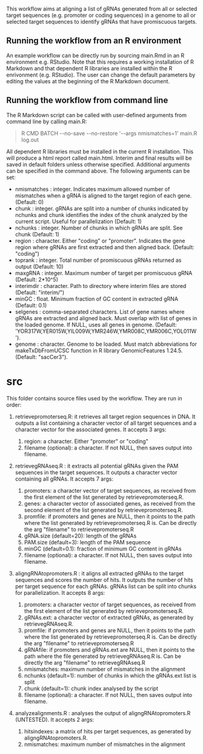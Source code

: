 This workflow aims at aligning a list of gRNAs generated from all or selected target sequences
(e.g. promoter or coding sequences) in a genome to all or selected 
target sequences to identify gRNAs that have promiscuous targets.

## Running the workflow from an R environment
An example workflow can be directly run by sourcing main.Rmd in an R environment e.g. RStudio. 
Note that this requires a working installation of R Markdown and that dependent R libraries
are installed within the R enrivonment (e.g. RStudio). The user can change the default parameters
by editing the values at the beginning of the R Markdown document.

## Running the workflow from command line
The R Markdown script can be called with user-defined arguments from command line by calling main.R:

> R CMD BATCH --no-save --no-restore '--args nmismatches=1' main.R log.out

All dependent R libraries must be installed in the current R installation.
This will produce a html report called main.html. Interim and final results will be saved in default folders unless
otherwise specified.
Additional arguments can be specified in the command above.
The following arguments can be set:
*  nmismatches : integer. Indicates maximum allowed number of mismatches when a gRNA is aligned
to the target region of each gene. (Default: 0)
*  chunk       : integer. gRNAs are split into a number of chunks indicated by nchunks and chunk identifies
the index of the chunk analyzed by the current script. Useful for parallelization (Default: 1)
*  nchunks     : integer. Number of chunks in which gRNAs are split. See chunk (Default: 1)
*  region      : character. Either "coding" or "promoter". Indicates the gene region where gRNAs are first
extracted and then aligned back. (Default: "coding")
*  toprank     : integer. Total number of promiscuous gRNAs returned as output (Default: 10)
*  maxgRNA     : integer. Maximum number of target per promiscuous gRNA (Default: 2*10^5)
*  interimdir  : character. Path to directory where interim files are stored (Default: "interim/")
*  minGC       : float. Minimum fraction of GC content in extracted gRNA (Default: 0.1)
*  selgenes    : comma-separated characters. List of gene names where gRNAs are extracted and aligned back. Must 
overlap with list of genes in the loaded genome. If NULL, uses all genes in genome. (Default: 'YOR317W,YER015W,YIL009W,YMR246W,YMR008C,YMR006C,YOL011W').
*  genome      : character. Genome to be loaded. Must match abbreviations for makeTxDbFromUCSC function in R library 
GenomicFeatures 1.24.5. (Default: "sacCer3").

# src

This folder contains source files used by the workflow. They are run in order:

1. retrievepromoterseq.R: it retrieves all target region sequences in DNA. It outputs a list containing
a character vector of all target sequences and a character vector for the associated genes.
It accepts 3 args:
	1. region: a character. Either "promoter" or "coding"
	2. filename (optional): a character. If not NULL, then saves output into filename.

2. retrievegRNAseq.R : it extracts all potential gRNAs given the PAM sequences in the target sequences.
It outputs a character vector containing all gRNAs. 
It accepts 7 args:
	1. promoters: a character vector of target sequences, as received from the first element of the list generated by retrievepromoterseq.R.
	2. genes:  a character vector of associated genes, as received from the second element of the list generated by retrievepromoterseq.R.
	3. promfile:  if promoters and genes are NULL, then it points to the path where the list generated by retrievepromoterseq.R is. Can be directly the arg "filename" to retrievepromoterseq.R
	4. gRNA.size (default=20): length of the gRNAs
	5. PAM.size (default=3): length of the PAM sequence
	6. minGC (default=0.1): fraction of minimum GC content in gRNAs
	7. filename (optional): a character. If not NULL, then saves output into filename.

3. aligngRNAtopromoters.R : it aligns all extracted gRNAs to the target sequences and scores the number of hits.
It outputs the number of hits per target sequence for each gRNAs. gRNAs list can be split into chunks for parallelization.
It accepts 8 args:
	1. promoters: a character vector of target sequences, as received from the first element of the list generated by retrievepromoterseq.R.
	2. gRNAs.ext: a character vector of extracted gRNAs, as generated by retrievegRNAseq.R.
	3. promfile: if promoters and genes are NULL, then it points to the path where the list generated by retrievepromoterseq.R is. Can be directly the arg "filename" to retrievepromoterseq.R
	4. gRNAfile: if promoters and gRNAs.ext are NULL, then it points to the path where the file generated by retrievegRNAseq.R is. Can be directly the arg "filename" to retrievegRNAseq.R
	5. nmismatches: maximum number of mismatches in the alignment
	6. nchunks (default=1): number of chunks in which the gRNAs.ext list is split
	7. chunk (default=1): chunk index analysed by the script
	8. filename (optional): a character. If not NULL, then saves output into filename.

4. analyzealignments.R : analyses the output of aligngRNAtopromoters.R (UNTESTED).
It accepts 2 args:
	1. hitsindexes: a matrix of hits per target sequences, as generated by aligngRNAtopromoters.R.
	2. nmismatches: maximum number of mismatches in the alignment

